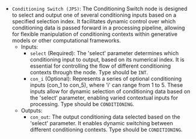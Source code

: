 - `Conditioning Switch (JPS)`: The Conditioning Switch node is designed to select and output one of several conditioning inputs based on a specified selection index. It facilitates dynamic control over which conditioning data is passed forward in a processing pipeline, allowing for flexible manipulation of conditioning contexts within generative models or other computational frameworks.
    - Inputs:
        - `select` (Required): The 'select' parameter determines which conditioning input to output, based on its numerical index. It is essential for controlling the flow of different conditioning contexts through the node. Type should be `INT`.
        - `con_i` (Optional): Represents a series of optional conditioning inputs (con_1 to con_5), where 'i' can range from 1 to 5. These inputs allow for dynamic selection of conditioning data based on the 'select' parameter, enabling varied contextual inputs for processing. Type should be `CONDITIONING`.
    - Outputs:
        - `con_out`: The output conditioning data selected based on the 'select' parameter. It enables dynamic switching between different conditioning contexts. Type should be `CONDITIONING`.
